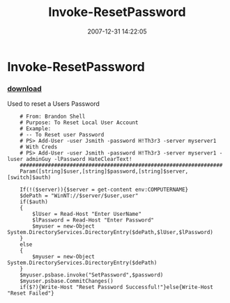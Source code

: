 ﻿---
pid:            88
poster:         BSonPosh
title:          Invoke-ResetPassword
date:           2007-12-31 14:22:05
format:         posh
parent:         0
parent:         0

---

# Invoke-ResetPassword

### [download](88.ps1)

Used to reset a Users Password

```posh
    # From: Brandon Shell
    # Purpose: To Reset Local User Account
    # Example:
    # -- To Reset user Password
    # PS> Add-User -user Jsmith -password H!Th3r3 -server myserver1
    # With Creds
    # PS> Add-User -user Jsmith -password H!Th3r3 -server myserver1 -luser adminGuy -lPassword HateClearText!
    #################################################################
    Param([string]$user,[string]$password,[string]$server,[switch]$auth)
    
    If(!($server)){$server = get-content env:COMPUTERNAME}
    $dePath = "WinNT://$server/$user,user"
    if($auth)
    {
        $lUser = Read-Host "Enter UserName"
        $lPassword = Read-Host "Enter Password"
        $myuser = new-Object System.DirectoryServices.DirectoryEntry($dePath,$lUser,$lPassword)
    }
    else
    {
        $myuser = new-Object System.DirectoryServices.DirectoryEntry($dePath)
    }
    $myuser.psbase.invoke("SetPassword",$password)
    $myuser.psbase.CommitChanges()
    if($?){Write-Host "Reset Password Successful!"}else{Write-Host "Reset Failed"}

```
